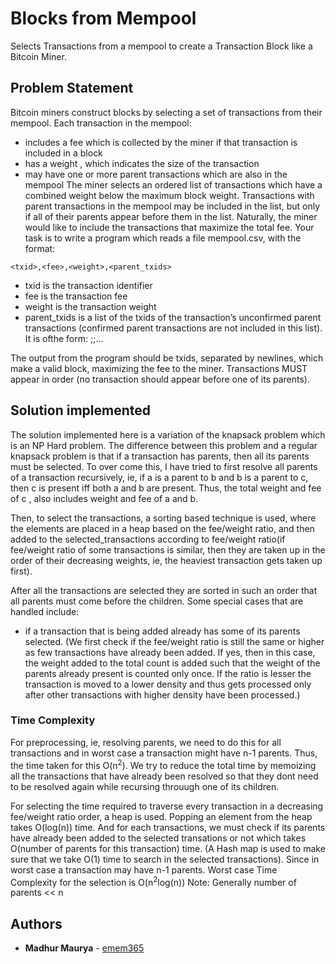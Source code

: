 # Blocks from Mempool
Selects Transactions from a mempool to create a Transaction Block like a Bitcoin Miner.

## Problem Statement

Bitcoin miners construct blocks by selecting a set of transactions from their mempool. Each transaction in the mempool:
 - includes a fee which is collected by the miner if that transaction is included in a block
 - has a weight , which indicates the size of the transaction
 - may have one or more parent transactions which are also in the mempool
The miner selects an ordered list of transactions which have a combined weight below the maximum block weight. Transactions with parent transactions in the mempool may be included in the list, but only if all of their parents appear before them in the list.
Naturally, the miner would like to include the transactions that maximize the total fee.
Your task is to write a program which reads a file mempool.csv, with the format:
```
<txid>,<fee>,<weight>,<parent_txids>
```
 - txid is the transaction identifier
 - fee is the transaction fee
 - weight is the transaction weight
 - parent_txids is a list of the txids of the transaction’s unconfirmed parent transactions (confirmed parent transactions are not included in this list). It is ofthe form: <txid1>;<txid2>;...

The output from the program should be txids, separated by newlines, which make a valid block, maximizing the fee to the miner. Transactions MUST appear in order
(no transaction should appear before one of its parents).

## Solution implemented

The solution implemented here is a variation of the knapsack problem which is an NP Hard problem. The difference between this problem and a regular knapsack problem is that if a transaction has parents, then all its parents must be selected.
To over come this, I have tried to first resolve all parents of a transaction recursively, ie, if a is a parent to b and b is a parent to c, then c is present iff both a and b are present.
Thus, the total weight and fee of c , also includes weight and fee of a and b.

Then, to select the transactions, a sorting based technique is used, where the elements are placed in a heap based on the fee/weight ratio, and then added to the selected_transactions according to fee/weight ratio(if fee/weight ratio of some transactions is similar, then they are taken up in the order of their decreasing weights, ie, the heaviest transaction gets taken up first).

After all the transactions are selected they are sorted in such an order that all parents must come before the children.
Some special cases that are handled include:
 - if a transaction that is being added already has some of its parents selected. (We first check if the fee/weight ratio is still the same or higher as few transactions have already been added. If yes, then in this case, the weight added to the total count is added such that the weight of the parents already present is counted only once. If the ratio is lesser the transaction is moved to a lower density and thus gets processed only after other transactions with higher density have been processed.)

### Time Complexity
For preprocessing, ie, resolving parents, we need to do this for all transactions and in worst case a transaction might have n-1 parents. Thus, the time taken for this O(n<sup>2</sup>). We try to reduce the total time by memoizing all the transactions that have already been resolved so that they dont need to be resolved again while recursing throuugh one of its children.

For selecting the time required to traverse every transaction in a decreasing fee/weight ratio order, a heap is used. Popping an element from the heap takes O(log(n)) time.  And for each transactions, we must check if its parents have already been added to the selected transations or not which takes O(number of parents for this transaction) time. (A Hash map is used to make sure that we take O(1) time to search in the selected transactions). Since in worst case a transaction may have n-1 parents. Worst case Time Complexity for the selection is O(n<sup>2</sup>log(n))
Note: Generally number of parents << n

## Authors

* **Madhur Maurya** - [emem365](https://github.com/emem365)
